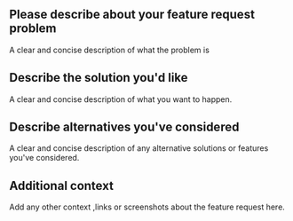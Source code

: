 ## Please describe about your feature request problem
A clear and concise description of what the problem is

## Describe the solution you'd like
A clear and concise description of what you want to happen.

## Describe alternatives you've considered
A clear and concise description of any alternative solutions or features you've considered.

## Additional context
Add any other context ,links or screenshots about the feature request here.
